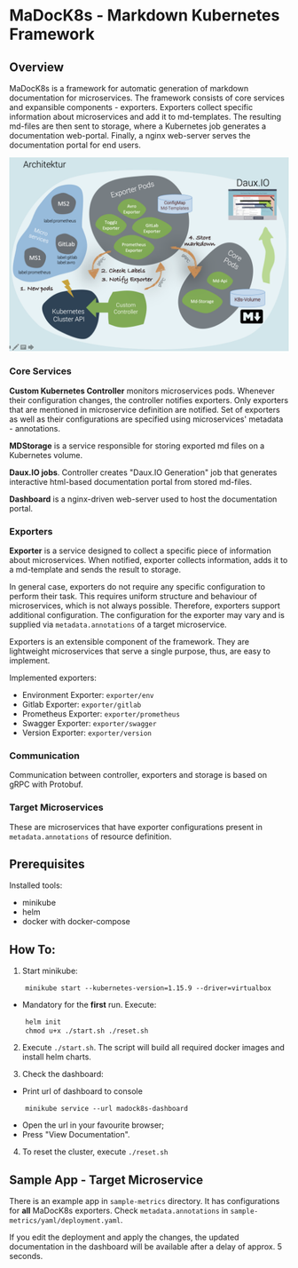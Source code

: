 # MaDocK8s - Markdown Kubernetes Framework

## Overview

MaDocK8s is a framework for automatic generation of markdown documentation for microservices. 
The framework consists of core services and expansible components - exporters.
Exporters collect specific information about microservices and add it to md-templates.
The resulting md-files are then sent to storage, where a Kubernetes job generates a documentation web-portal.
Finally, a nginx web-server serves the documentation portal for end users.

![Overview](docs/overview.png)

### Core Services

**Custom Kubernetes Controller** monitors microservices pods. 
Whenever their configuration changes, the controller notifies exporters. 
Only exporters that are mentioned in microservice definition are notified. 
Set of exporters as well as their configurations are specified using microservices' metadata - annotations. 


**MDStorage** is a service responsible for storing exported md files on a Kubernetes volume.


**Daux.IO jobs**. Controller creates "Daux.IO Generation" job that generates interactive html-based documentation portal from stored md-files.


**Dashboard** is a nginx-driven web-server used to host the documentation portal.


### Exporters

**Exporter** is a service designed to collect a specific piece of information about microservices. 
When notified, exporter collects information, adds it to a md-template and sends the result to storage.

In general case, exporters do not require any specific configuration to perform their task. 
This requires uniform structure and behaviour of microservices, which is not always possible. 
Therefore, exporters support additional configuration. 
The configuration for the exporter may vary and is supplied via `metadata.annotations` of a target microservice. 

Exporters is an extensible component of the framework. 
They are lightweight microservices that serve a single purpose, thus, are easy to implement.

Implemented exporters:
- Environment Exporter: `exporter/env`
- Gitlab Exporter: `exporter/gitlab`
- Prometheus Exporter: `exporter/prometheus`
- Swagger Exporter: `exporter/swagger`
- Version Exporter: `exporter/version`

### Communication

Communication between controller, exporters and storage is based on gRPC with Protobuf.

### Target Microservices

These are microservices that have exporter configurations present in `metadata.annotations` of resource definition.


## Prerequisites

Installed tools:
- minikube
- helm
- docker with docker-compose


## How To:

1. Start minikube:
```
    minikube start --kubernetes-version=1.15.9 --driver=virtualbox
```

- Mandatory for the **first** run. Execute:
```
    helm init 
    chmod u+x ./start.sh ./reset.sh
```

2. Execute `./start.sh`. The script will build all required docker images and install helm charts.

3. Check the dashboard:
- Print url of dashboard to console 
```
    minikube service --url madock8s-dashboard
```


- Open the url in your favourite browser;
- Press "View Documentation".

4. To reset the cluster, execute `./reset.sh`

## Sample App - Target Microservice

There is an example app in `sample-metrics` directory. 
It has configurations for **all** MaDocK8s exporters. 
Check `metadata.annotations` in  `sample-metrics/yaml/deployment.yaml`. 

If you edit the deployment and apply the changes, the updated documentation in the dashboard will be available after a delay of approx. 5 seconds. 

